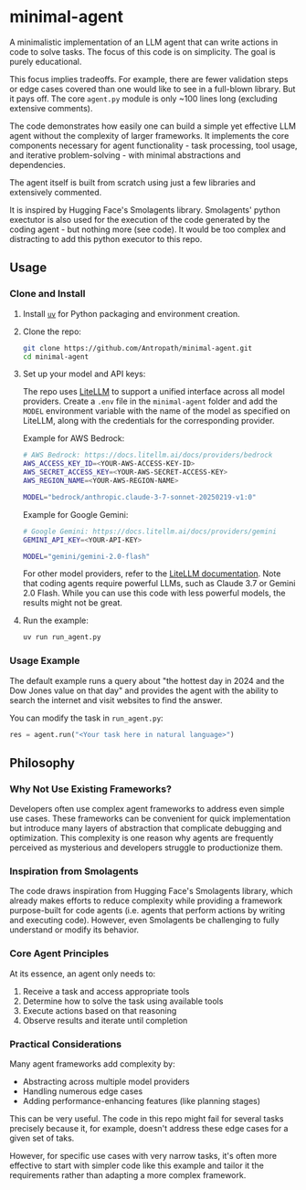 # minimal-agent

A minimalistic implementation of an LLM agent that can write actions in code to solve tasks.
The focus of this code is on simplicity. The goal is purely educational.

This focus implies tradeoffs. For example, there are fewer validation steps or edge cases covered than one would like to see in a full-blown library. But it pays off. The core `agent.py` module is only ~100 lines long (excluding extensive comments). 

The code demonstrates how easily one can build a simple yet effective LLM agent without the complexity of larger frameworks. It implements the core components necessary for agent functionality - task processing, tool usage, and iterative problem-solving - with minimal abstractions and dependencies.

The agent itself is built from scratch using just a few libraries and extensively commented.

It is inspired by Hugging Face's Smolagents library. Smolagents' python exectutor is also used for the execution of the code generated by the coding agent - but nothing more (see code). It would be too complex and distracting to add this python executor to this repo.

## Usage

### Clone and Install

1. Install [`uv`](https://docs.astral.sh/uv/getting-started/installation/) for Python packaging and environment creation.

2. Clone the repo:
   ```bash
   git clone https://github.com/Antropath/minimal-agent.git
   cd minimal-agent
   ```

3. Set up your model and API keys:
   
   The repo uses [LiteLLM](https://docs.litellm.ai/) to support a unified interface across all model providers. Create a `.env` file in the `minimal-agent` folder and add the `MODEL` environment variable with the name of the model as specified on LiteLLM, along with the credentials for the corresponding provider.
   
   Example for AWS Bedrock:
   ```bash
   # AWS Bedrock: https://docs.litellm.ai/docs/providers/bedrock
   AWS_ACCESS_KEY_ID=<YOUR-AWS-ACCESS-KEY-ID>
   AWS_SECRET_ACCESS_KEY=<YOUR-AWS-SECRET-ACCESS-KEY>
   AWS_REGION_NAME=<YOUR-AWS-REGION-NAME>

   MODEL="bedrock/anthropic.claude-3-7-sonnet-20250219-v1:0"
   ```

   Example for Google Gemini:
   ```bash
   # Google Gemini: https://docs.litellm.ai/docs/providers/gemini
   GEMINI_API_KEY=<YOUR-API-KEY>

   MODEL="gemini/gemini-2.0-flash"
   ```

   For other model providers, refer to the [LiteLLM documentation](https://docs.litellm.ai/docs/providers). Note that coding agents require powerful LLMs, such as Claude 3.7 or Gemini 2.0 Flash. While you can use this code with less powerful models, the results might not be great.

4. Run the example:
   ```bash
   uv run run_agent.py
   ```

### Usage Example

The default example runs a query about "the hottest day in 2024 and the Dow Jones value on that day" and provides the agent with the ability to search the internet and visit websites to find the answer.

You can modify the task in `run_agent.py`:
```python
res = agent.run("<Your task here in natural language>")
```

## Philosophy

### Why Not Use Existing Frameworks?

Developers often use complex agent frameworks to address even simple use cases. These frameworks can be convenient for quick implementation but introduce many layers of abstraction that complicate debugging and optimization. This complexity is one reason why agents are frequently perceived as mysterious and developers struggle to productionize them.

### Inspiration from Smolagents

The code draws inspiration from Hugging Face's Smolagents library, which already makes efforts to reduce complexity while providing a framework purpose-built for code agents (i.e. agents that perform actions by writing and executing code). However, even Smolagents be challenging to fully understand or modify its behavior.

### Core Agent Principles

At its essence, an agent only needs to:
1. Receive a task and access appropriate tools
2. Determine how to solve the task using available tools
3. Execute actions based on that reasoning
4. Observe results and iterate until completion

### Practical Considerations

Many agent frameworks add complexity by:
- Abstracting across multiple model providers
- Handling numerous edge cases
- Adding performance-enhancing features (like planning stages)

This can be very useful. The code in this repo might fail for several tasks precisely because it, for example, doesn't address these edge cases for a given set of taks.

However, for specific use cases with very narrow tasks, it's often more effective to start with simpler code like this example and tailor it the requirements rather than adapting a more complex framework.